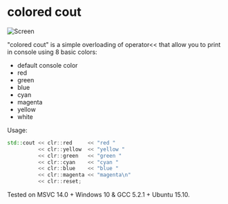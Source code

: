 # colored cout

![Screen](https://github.com/yurablok/colored-cout/blob/master/sample.png)

"colored cout" is a simple overloading of operator<< that allow you to print in console using 8 basic colors:
- default console color
- red
- green
- blue
- cyan
- magenta
- yellow
- white

Usage:
```cpp
std::cout << clr::red     << "red "
          << clr::yellow  << "yellow "
          << clr::green   << "green "
          << clr::cyan    << "cyan "
          << clr::blue    << "blue "
          << clr::magenta << "magenta\n"
          << clr::reset;
```

Tested on MSVC 14.0 + Windows 10 & GCC 5.2.1 + Ubuntu 15.10.